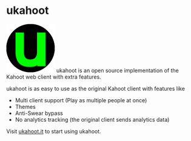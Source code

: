# ukahoot
[![ukahoot logo](https://github.com/ukahoot/ukahoot/blob/master/assets/icon-small.png?raw=true)](http://ukahoot.it/)
ukahoot is an open source implementation of the Kahoot web client with extra features.

ukahoot is as easy to use as the original Kahoot client with features like
 - Multi client support (Play as multiple people at once)
 - Themes
 - Anti-Swear bypass
 - No analytics tracking (the original client sends analytics data)
 
Visit [ukahoot.it](http://ukahoot.it/) to start using ukahoot.
